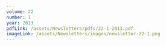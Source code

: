```yaml
---
volume: 22
number: 1
year: 2013
pdfLink: /assets/Newsletters/pdfs/22-1-2013.pdf
imageLink: /assets/Newsletters/images/newsletter-22-1.png
---
```

